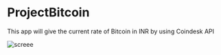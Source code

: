 # ProjectBitcoin
This app will give the current rate of Bitcoin in INR by using Coindesk API


![screee](https://user-images.githubusercontent.com/59444659/83878515-e68ab780-a759-11ea-869c-74193e61c55b.png)


